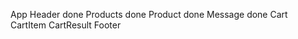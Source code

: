 App
    Header done
    Products done
        Product done
    Message done
    Cart
        CartItem
        CartResult
    Footer
